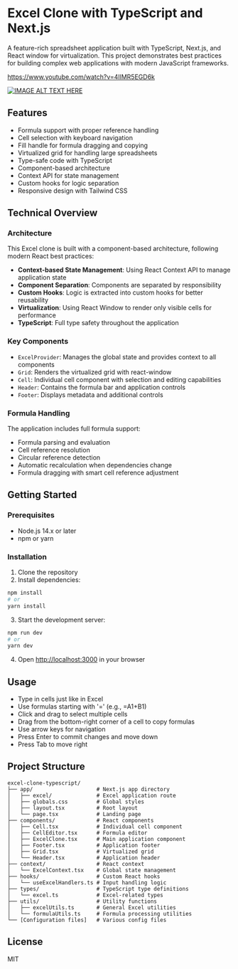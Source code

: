 # Excel Clone with TypeScript and Next.js

A feature-rich spreadsheet application built with TypeScript, Next.js, and React window for virtualization. This project demonstrates best practices for building complex web applications with modern JavaScript frameworks.

https://www.youtube.com/watch?v=4IlMR5EGD6k

[![IMAGE ALT TEXT HERE](http://img.youtube.com/vi/4IlMR5EGD6k/0.jpg)](http://www.youtube.com/watch?v=4IlMR5EGD6k)

## Features

- Formula support with proper reference handling
- Cell selection with keyboard navigation
- Fill handle for formula dragging and copying
- Virtualized grid for handling large spreadsheets
- Type-safe code with TypeScript
- Component-based architecture
- Context API for state management
- Custom hooks for logic separation
- Responsive design with Tailwind CSS

## Technical Overview

### Architecture

This Excel clone is built with a component-based architecture, following modern React best practices:

- **Context-based State Management**: Using React Context API to manage application state
- **Component Separation**: Components are separated by responsibility
- **Custom Hooks**: Logic is extracted into custom hooks for better reusability
- **Virtualization**: Using React Window to render only visible cells for performance
- **TypeScript**: Full type safety throughout the application

### Key Components

- `ExcelProvider`: Manages the global state and provides context to all components
- `Grid`: Renders the virtualized grid with react-window
- `Cell`: Individual cell component with selection and editing capabilities
- `Header`: Contains the formula bar and application controls
- `Footer`: Displays metadata and additional controls

### Formula Handling

The application includes full formula support:

- Formula parsing and evaluation
- Cell reference resolution
- Circular reference detection
- Automatic recalculation when dependencies change
- Formula dragging with smart cell reference adjustment

## Getting Started

### Prerequisites

- Node.js 14.x or later
- npm or yarn

### Installation

1. Clone the repository
2. Install dependencies:

```bash
npm install
# or
yarn install
```

3. Start the development server:

```bash
npm run dev
# or
yarn dev
```

4. Open [http://localhost:3000](http://localhost:3000) in your browser

## Usage

- Type in cells just like in Excel
- Use formulas starting with '=' (e.g., =A1+B1)
- Click and drag to select multiple cells
- Drag from the bottom-right corner of a cell to copy formulas
- Use arrow keys for navigation
- Press Enter to commit changes and move down
- Press Tab to move right

## Project Structure

```
excel-clone-typescript/
├── app/                    # Next.js app directory
│   ├── excel/              # Excel application route
│   ├── globals.css         # Global styles
│   ├── layout.tsx          # Root layout
│   └── page.tsx            # Landing page
├── components/             # React components
│   ├── Cell.tsx            # Individual cell component
│   ├── CellEditor.tsx      # Formula editor
│   ├── ExcelClone.tsx      # Main application component
│   ├── Footer.tsx          # Application footer
│   ├── Grid.tsx            # Virtualized grid
│   └── Header.tsx          # Application header
├── context/                # React context
│   └── ExcelContext.tsx    # Global state management
├── hooks/                  # Custom React hooks
│   └── useExcelHandlers.ts # Input handling logic
├── types/                  # TypeScript type definitions
│   └── excel.ts            # Excel-related types
├── utils/                  # Utility functions
│   ├── excelUtils.ts       # General Excel utilities
│   └── formulaUtils.ts     # Formula processing utilities
└── [Configuration files]   # Various config files
```

## License

MIT
